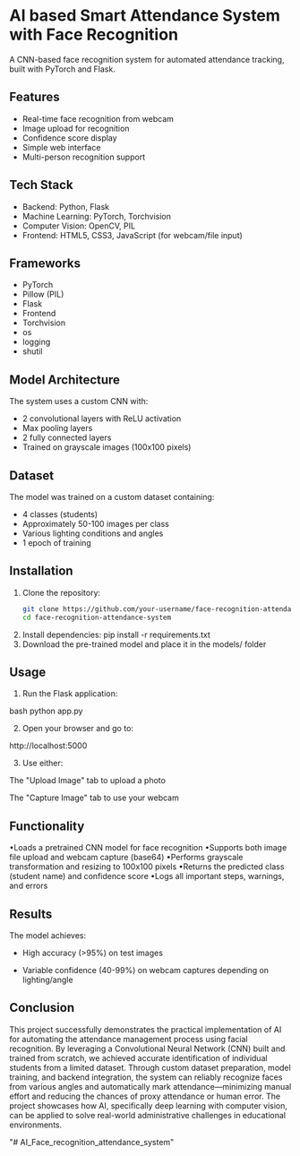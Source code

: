 # AI based Smart Attendance System with Face Recognition

A CNN-based face recognition system for automated attendance tracking, built with PyTorch and Flask.

## Features

- Real-time face recognition from webcam
- Image upload for recognition
- Confidence score display
- Simple web interface
- Multi-person recognition support

## Tech Stack

- Backend: Python, Flask
- Machine Learning: PyTorch, Torchvision
- Computer Vision: OpenCV, PIL
- Frontend: HTML5, CSS3, JavaScript (for webcam/file input)

## Frameworks

- PyTorch
- Pillow (PIL)
- Flask
- Frontend
- Torchvision
- os
- logging
- shutil
 

## Model Architecture

The system uses a custom CNN with:
- 2 convolutional layers with ReLU activation
- Max pooling layers
- 2 fully connected layers
- Trained on grayscale images (100x100 pixels)

## Dataset

The model was trained on a custom dataset containing:
- 4 classes (students)
- Approximately 50-100 images per class
- Various lighting conditions and angles
- 1 epoch of training

## Installation

1. Clone the repository:
   ```bash
   git clone https://github.com/your-username/face-recognition-attendance-system.git
   cd face-recognition-attendance-system
2. Install dependencies:
   pip install -r requirements.txt
3. Download the pre-trained model and place it in the models/ folder

## Usage

1. Run the Flask application:

bash
python app.py

2. Open your browser and go to:

http://localhost:5000

3. Use either:

The "Upload Image" tab to upload a photo

The "Capture Image" tab to use your webcam

## Functionality

•Loads a pretrained CNN model for face recognition
•Supports both image file upload and webcam capture (base64)
•Performs grayscale transformation and resizing to 100x100 pixels
•Returns the predicted class (student name) and confidence score
•Logs all important steps, warnings, and errors

## Results

The model achieves:

- High accuracy (>95%) on test images

- Variable confidence (40-99%) on webcam captures depending on lighting/angle

## Conclusion

This project successfully demonstrates the practical implementation of AI for automating the attendance management process using facial recognition. By leveraging a Convolutional Neural Network (CNN) built and trained from scratch, we achieved accurate identification of individual students from a limited dataset.
Through custom dataset preparation, model training, and backend integration, the system can reliably recognize faces from various angles and automatically mark attendance—minimizing manual effort and reducing the chances of proxy attendance or human error.
The project showcases how AI, specifically deep learning with computer vision, can be applied to solve real-world administrative challenges in educational environments. 



"# AI_Face_recognition_attendance_system" 

